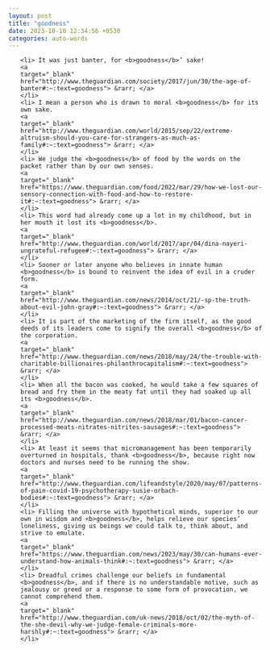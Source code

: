 ```yaml
---
layout: post
title: "goodness"
date: 2023-10-10 12:34:56 +0530
categories: auto-words
---
```

<ol>

    <li> It was just banter, for <b>goodness</b>’ sake!
    <a 
    target="_blank" 
    href="http://www.theguardian.com/society/2017/jun/30/the-age-of-banter#:~:text=goodness"> &rarr; </a>
    </li>
    <li> I mean a person who is drawn to moral <b>goodness</b> for its own sake.
    <a 
    target="_blank" 
    href="http://www.theguardian.com/world/2015/sep/22/extreme-altruism-should-you-care-for-strangers-as-much-as-family#:~:text=goodness"> &rarr; </a>
    </li>
    <li> We judge the <b>goodness</b> of food by the words on the packet rather than by our own senses.
    <a 
    target="_blank" 
    href="https://www.theguardian.com/food/2022/mar/29/how-we-lost-our-sensory-connection-with-food-and-how-to-restore-it#:~:text=goodness"> &rarr; </a>
    </li>
    <li> This word had already come up a lot in my childhood, but in her mouth it lost its <b>goodness</b>.
    <a 
    target="_blank" 
    href="http://www.theguardian.com/world/2017/apr/04/dina-nayeri-ungrateful-refugee#:~:text=goodness"> &rarr; </a>
    </li>
    <li> Sooner or later anyone who believes in innate human <b>goodness</b> is bound to reinvent the idea of evil in a cruder form.
    <a 
    target="_blank" 
    href="http://www.theguardian.com/news/2014/oct/21/-sp-the-truth-about-evil-john-gray#:~:text=goodness"> &rarr; </a>
    </li>
    <li> It is part of the marketing of the firm itself, as the good deeds of its leaders come to signify the overall <b>goodness</b> of the corporation.
    <a 
    target="_blank" 
    href="http://www.theguardian.com/news/2018/may/24/the-trouble-with-charitable-billionaires-philanthrocapitalism#:~:text=goodness"> &rarr; </a>
    </li>
    <li> When all the bacon was cooked, he would take a few squares of bread and fry them in the meaty fat until they had soaked up all its <b>goodness</b>.
    <a 
    target="_blank" 
    href="http://www.theguardian.com/news/2018/mar/01/bacon-cancer-processed-meats-nitrates-nitrites-sausages#:~:text=goodness"> &rarr; </a>
    </li>
    <li> At least it seems that micromanagement has been temporarily overturned in hospitals, thank <b>goodness</b>, because right now doctors and nurses need to be running the show.
    <a 
    target="_blank" 
    href="http://www.theguardian.com/lifeandstyle/2020/may/07/patterns-of-pain-covid-19-psychotherapy-susie-orbach-bodies#:~:text=goodness"> &rarr; </a>
    </li>
    <li> Filling the universe with hypothetical minds, superior to our own in wisdom and <b>goodness</b>, helps relieve our species’ loneliness, giving us beings we could talk to, think about, and strive to emulate.
    <a 
    target="_blank" 
    href="https://www.theguardian.com/news/2023/may/30/can-humans-ever-understand-how-animals-think#:~:text=goodness"> &rarr; </a>
    </li>
    <li> Dreadful crimes challenge our beliefs in fundamental <b>goodness</b>, and if there is no understandable motive, such as jealousy or greed or a response to some form of provocation, we cannot comprehend them.
    <a 
    target="_blank" 
    href="http://www.theguardian.com/uk-news/2018/oct/02/the-myth-of-the-she-devil-why-we-judge-female-criminals-more-harshly#:~:text=goodness"> &rarr; </a>
    </li>